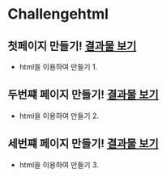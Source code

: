 # Challengehtml


## 첫페이지 만들기! <a href= "https://replit.com/@lim718/WeLoveYouBlueprint#index.html">결과물 보기<a> 
  
* html을 이용하여 만들기 1.

## 두번쨰 페이지 만들기! <a href= "https://replit.com/@lim718/WeLoveYouBlueprint-1#style.css">결과물 보기<a> 
  
* html을 이용하여 만들기 2.

## 세번쨰 페이지 만들기! <a href= "https://replit.com/@lim718/WeLoveYouBlueprint-2#index.html">결과물 보기<a> 
  
* html을 이용하여 만들기 3.